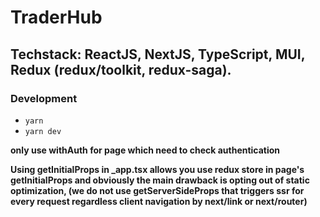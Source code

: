 # TraderHub

## Techstack: ReactJS, NextJS, TypeScript, MUI, Redux (redux/toolkit, redux-saga).

### Development

- `yarn`
- `yarn dev`

**only use withAuth for page which need to check authentication**

**Using getInitialProps in \_app.tsx allows you use redux store in page's getInitialProps and obviously the main drawback is opting out of static optimization, (we do not use getServerSideProps that triggers ssr for every request regardless client navigation by next/link or next/router)**
